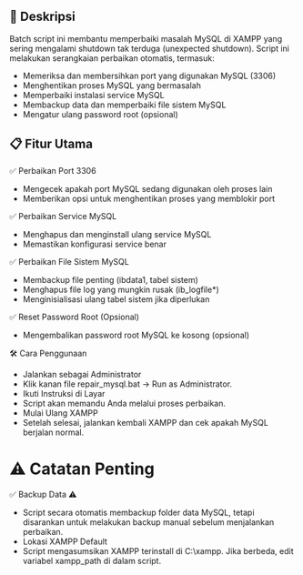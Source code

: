 ## 📌 Deskripsi
Batch script ini membantu memperbaiki masalah MySQL di XAMPP yang sering mengalami shutdown tak terduga (unexpected shutdown). Script ini melakukan serangkaian perbaikan otomatis, termasuk:
- Memeriksa dan membersihkan port yang digunakan MySQL (3306)
- Menghentikan proses MySQL yang bermasalah
- Memperbaiki instalasi service MySQL
- Membackup data dan memperbaiki file sistem MySQL
- Mengatur ulang password root (opsional)

## 📋 Fitur Utama
✅ Perbaikan Port 3306
- Mengecek apakah port MySQL sedang digunakan oleh proses lain
- Memberikan opsi untuk menghentikan proses yang memblokir port

✅ Perbaikan Service MySQL
- Menghapus dan menginstall ulang service MySQL
- Memastikan konfigurasi service benar

✅ Perbaikan File Sistem MySQL
- Membackup file penting (ibdata1, tabel sistem)
- Menghapus file log yang mungkin rusak (ib_logfile*)
- Menginisialisasi ulang tabel sistem jika diperlukan

✅ Reset Password Root (Opsional)
- Mengembalikan password root MySQL ke kosong (opsional)

🛠 Cara Penggunaan
- Jalankan sebagai Administrator
- Klik kanan file repair_mysql.bat → Run as Administrator.
- Ikuti Instruksi di Layar
- Script akan memandu Anda melalui proses perbaikan.
- Mulai Ulang XAMPP
- Setelah selesai, jalankan kembali XAMPP dan cek apakah MySQL berjalan normal.

# ⚠ Catatan Penting
✅ Backup Data ⚠
- Script secara otomatis membackup folder data MySQL, tetapi disarankan untuk melakukan backup manual sebelum menjalankan perbaikan.
- Lokasi XAMPP Default
- Script mengasumsikan XAMPP terinstall di C:\xampp. Jika berbeda, edit variabel xampp_path di dalam script.
